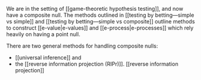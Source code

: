 We are in the setting of [[game-theoretic hypothesis testing]], and now have a composite null. The methods outlined in [[testing by betting—simple vs simple]] and [[testing by betting—simple vs composite]] outline methods to construct [[e-value|e-values]] and [[e-process|e-processes]] which rely heavily on having a point null. 

There are two general methods for handling composite nulls: 
- [[universal inference]] and 
- the [[reverse information projection (RIPr)]]. [[reverse information projection]]